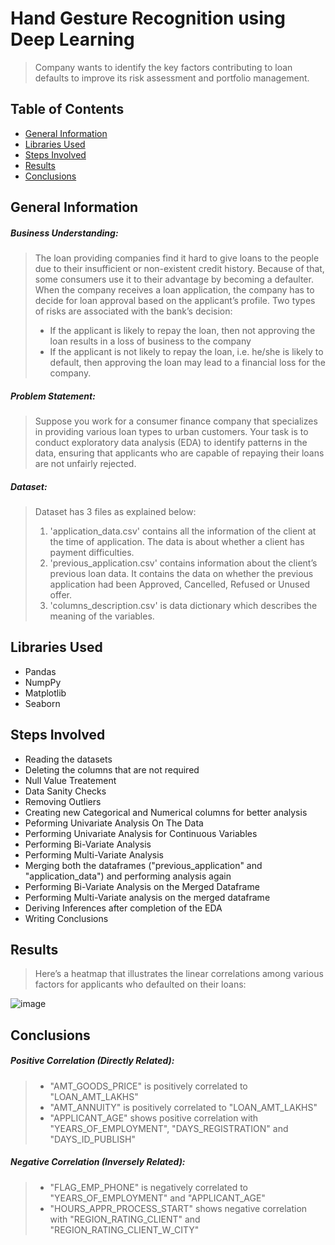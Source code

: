 # Hand Gesture Recognition using Deep Learning
> Company wants to identify the key factors contributing to loan defaults to improve its risk assessment and portfolio management.

## Table of Contents
* [General Information](#general-information)
* [Libraries Used](#libraries-used)
* [Steps Involved](#steps-involved)
* [Results](#results)
* [Conclusions](#conclusions)


## General Information

##### **Business Understanding**:
> The loan providing companies find it hard to give loans to the people due to their insufficient or non-existent credit history. Because of that, some consumers use it to their advantage by becoming a defaulter. When the company receives a loan application, the company has to decide for loan approval based on the applicant’s profile. Two types of risks are associated with the bank’s decision:
> - If the applicant is likely to repay the loan, then not approving the loan results in a loss of business to the company
> - If the applicant is not likely to repay the loan, i.e. he/she is likely to default, then approving the loan may lead to a financial loss for the company.


##### **Problem Statement**: 
> Suppose you work for a consumer finance company that specializes in providing various loan types to urban customers. Your task is to conduct exploratory data analysis (EDA) to identify patterns in the data, ensuring that applicants who are capable of repaying their loans are not unfairly rejected.

##### **Dataset**:
> Dataset has 3 files as explained below: 
> 1. 'application_data.csv' contains all the information of the client at the time of application.
The data is about whether a client has payment difficulties.
> 2. 'previous_application.csv' contains information about the client’s previous loan data. It contains the data on whether the previous application had been Approved, Cancelled, Refused or Unused offer.
> 3. 'columns_description.csv' is data dictionary which describes the meaning of the variables.


## Libraries Used

- Pandas
- NumpPy
- Matplotlib
- Seaborn

## Steps Involved

- Reading the datasets
- Deleting the columns that are not required
- Null Value Treatement
- Data Sanity Checks
- Removing Outliers
- Creating new Categorical and Numerical columns for better analysis
- Peforming Univariate Analysis On The Data
- Performing Univariate Analysis for Continuous Variables
- Performing Bi-Variate Analysis
- Performing Multi-Variate Analysis
- Merging both the dataframes ("previous_application" and "application_data") and performing analysis again
- Performing Bi-Variate Analysis on the Merged Dataframe
- Performing Multi-Variate analysis on the merged dataframe
- Deriving Inferences after completion of the EDA
- Writing Conclusions

## Results

> Here’s a heatmap that illustrates the linear correlations among various factors for applicants who defaulted on their loans:

![image](https://github.com/user-attachments/assets/e5086564-28ba-42e2-8c37-17128c7bf186)


## Conclusions

##### Positive Correlation (Directly Related):
> - "AMT_GOODS_PRICE" is positively correlated to "LOAN_AMT_LAKHS"
> - "AMT_ANNUITY" is positively correlated to "LOAN_AMT_LAKHS"
> - "APPLICANT_AGE" shows positive correlation with "YEARS_OF_EMPLOYMENT", "DAYS_REGISTRATION" and "DAYS_ID_PUBLISH"


##### Negative Correlation (Inversely Related):
> - "FLAG_EMP_PHONE" is negatively correlated to "YEARS_OF_EMPLOYMENT" and "APPLICANT_AGE"
> - "HOURS_APPR_PROCESS_START" shows negative correlation with "REGION_RATING_CLIENT" and "REGION_RATING_CLIENT_W_CITY"
